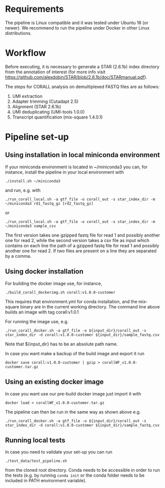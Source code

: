 # Requirements
The pipeline is Linux compatible and it was tested under Ubuntu 18 (or newer). We recommend to run the pipeline under Docker in other Linux distributions.

# Workflow

Before executing, it is necessary to generate a STAR (2.6.1b) index directory from the annotation of interest (for more info visit https://github.com/alexdobin/STAR/blob/2.6.1b/doc/STARmanual.pdf).

The steps for CORALL analysis on demultiplexed FASTQ files are as follows:

1. UMI extraction
2. Adapter trimming (Cutadapt 2.5)
3. Alignment (STAR 2.6.1b)
4. UMI deduplicating (UMI-tools 1.0.0)
5. Transcript quantification (mix-square 1.4.0.1)

# Pipeline set-up

## Using installation in local miniconda environment

If your miniconda environment is located in ~/miniconda3 you can, for instance, install the pipeline in your local environment with

`./install.sh ~/miniconda3`

and run, e.g. with

`./run_corall_local.sh -a gtf_file -o corall_out -s star_index_dir -m ~/miniconda3 rd1_fastq_gz [rd2_fastq_gz]`

or

`./run_corall_local.sh -a gtf_file -o corall_out -s star_index_dir -m ~/miniconda3 sample_csv`

The first version takes one gzipped fastq file for read 1 and possibly another one for read 2, while the second version takes a csv file as input which contains on each line the path of a gzipped fastq file for read 1 and possibly another one for read 2. If two files are present on a line they are separated by a comma.

## Using docker installation

For building the docker image use, for instance,

`./build_corall_dockerimg.sh corall:v1.0.0-customer`

This requires that environment.yml for conda installation, and the mix-square binary are in the current working directory. The command line above builds an image with tag corall:v1.0.1

For running the image use, e.g.

`./run_corall_docker.sh -a gtf_file -o ${input_dir}/corall_out -s star_index_dir -d corall:v1.0.0-customer ${input_dir}/sample_fastq.csv`

Note that ${input_dir} has to be an absolute path name.


In case you want make a backup of the build image and export it run

`docker save corall:v1.0.0-customer | gzip > corallWF_v1.0.0-customer.tar.gz`


## Using an existing docker image

In case you want use our pre-build docker image just import it with

`docker load < corallWF_v1.0.0-customer.tar.gz`

The pipeline can then be run in the same way as shown above e.g.

`./run_corall_docker.sh -a gtf_file -o ${input_dir}/corall_out -s star_index_dir -d corall:v1.0.0-customer ${input_dir}/sample_fastq.csv`

## Running local tests
In case you need to validate your set-up you can run

`./test_data/test_pipeline.sh`

from the cloned root directory. Conda needs to be accessible in order to run the tests (e.g. by running `conda init` or the conda folder needs to be included in PATH environment variable). 

